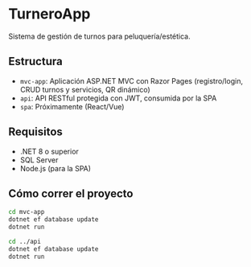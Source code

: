 # TurneroApp

Sistema de gestión de turnos para peluquería/estética.

## Estructura

- `mvc-app`: Aplicación ASP.NET MVC con Razor Pages (registro/login, CRUD turnos y servicios, QR dinámico)
- `api`: API RESTful protegida con JWT, consumida por la SPA
- `spa`: Próximamente (React/Vue)

## Requisitos

- .NET 8 o superior
- SQL Server
- Node.js (para la SPA)

## Cómo correr el proyecto

```bash
cd mvc-app
dotnet ef database update
dotnet run
```

```bash
cd ../api
dotnet ef database update
dotnet run
```
